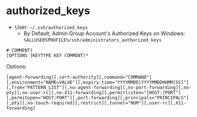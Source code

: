 # authorized_keys

- User: `~/.ssh/authorized_keys`
    - By Default, Admin Group Account's Authorized Keys on Windows: `%ALLUSERSPROFILE%/ssh/administrators_authorized_keys`

```authorized_keys
# COMMENT(
[OPTIONS ]KEYTYPE KEY COMMENT)*
```

Options:

```authorized_keys
[agent-forwarding][,cert-authority][,command="COMMAND"][,environment="NAME=VALUE"][,expiry-time="YYYYMMDD|YYYYMMDDHHMM[SS]"][,from="PATTERN_LIST"][,no-agent-forwarding][,no-port-forwarding][,no-pty][,no-user-rc][,no-X11-forwarding][,permitlisten="[HOST:]PORT"][,permitopen="HOST:PORT"][,port-forwarding][,principals="PRINCIPALS"][,pty][,no-touch-required][,restrict][,tunnel="NUM"][,user-rc][,X11-forwarding]
```
